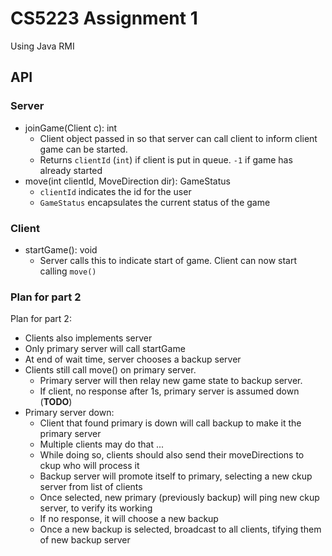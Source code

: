 # CS5223 Assignment 1

Using Java RMI

## API

### Server

- joinGame(Client c): int
    - Client object passed in so that server can call client to inform client
    game can be started.
    - Returns `clientId` (`int`) if client is put in queue. `-1` if game has
    already started
- move(int clientId, MoveDirection dir): GameStatus
    - `clientId` indicates the id for the user
    - `GameStatus` encapsulates the current status of the game

### Client

- startGame(): void
    - Server calls this to indicate start of game. Client can now start calling
    `move()`


### Plan for part 2

Plan for part 2: 
- Clients also implements server
- Only primary server will call startGame
- At end of wait time, server chooses a backup server 
- Clients still call move() on primary server. 
    - Primary server will then relay new game state to backup server. 
    - If client, no response after 1s, primary server is assumed down (**TODO**)
- Primary server down: 
    - Client that found primary is down will call backup to make it the primary server
    - Multiple clients may do that ... 
    - While doing so, clients should also send their moveDirections to ckup who will process it
    - Backup server will promote itself to primary, selecting a new ckup server from list of clients
    - Once selected, new primary (previously backup) will ping new ckup server, to verify its working
    - If no response, it will choose a new backup
    - Once a new backup is selected, broadcast to all clients, tifying them of new backup server
